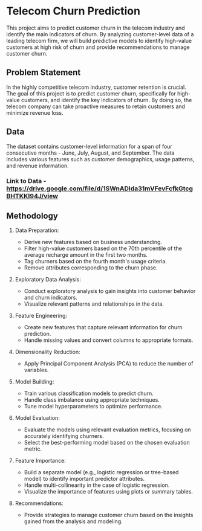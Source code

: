 # Telecom Churn Prediction

This project aims to predict customer churn in the telecom industry and identify the main indicators of churn. By analyzing customer-level data of a leading telecom firm, we will build predictive models to identify high-value customers at high risk of churn and provide recommendations to manage customer churn.

## Problem Statement

In the highly competitive telecom industry, customer retention is crucial. The goal of this project is to predict customer churn, specifically for high-value customers, and identify the key indicators of churn. By doing so, the telecom company can take proactive measures to retain customers and minimize revenue loss.

## Data

The dataset contains customer-level information for a span of four consecutive months - June, July, August, and September. The data includes various features such as customer demographics, usage patterns, and revenue information.
### Link to Data - https://drive.google.com/file/d/1SWnADIda31mVFevFcfkGtcgBHTKKI94J/view

## Methodology

1. Data Preparation:
   - Derive new features based on business understanding.
   - Filter high-value customers based on the 70th percentile of the average recharge amount in the first two months.
   - Tag churners based on the fourth month's usage criteria.
   - Remove attributes corresponding to the churn phase.

2. Exploratory Data Analysis:
   - Conduct exploratory analysis to gain insights into customer behavior and churn indicators.
   - Visualize relevant patterns and relationships in the data.

3. Feature Engineering:
   - Create new features that capture relevant information for churn prediction.
   - Handle missing values and convert columns to appropriate formats.

4. Dimensionality Reduction:
   - Apply Principal Component Analysis (PCA) to reduce the number of variables.

5. Model Building:
   - Train various classification models to predict churn.
   - Handle class imbalance using appropriate techniques.
   - Tune model hyperparameters to optimize performance.

6. Model Evaluation:
   - Evaluate the models using relevant evaluation metrics, focusing on accurately identifying churners.
   - Select the best-performing model based on the chosen evaluation metric.

7. Feature Importance:
   - Build a separate model (e.g., logistic regression or tree-based model) to identify important predictor attributes.
   - Handle multi-collinearity in the case of logistic regression.
   - Visualize the importance of features using plots or summary tables.

8. Recommendations:
   - Provide strategies to manage customer churn based on the insights gained from the analysis and modeling.
